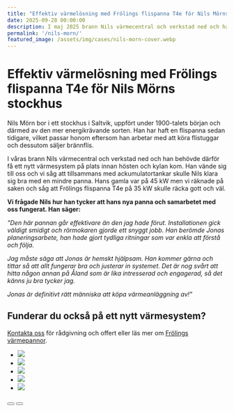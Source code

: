 ```yaml
---
title: "Effektiv värmelösning med Frölings flispanna T4e för Nils Mörns stockhus"
date: 2025-09-28 00:00:00
description: I maj 2025 brann Nils värmecentral och verkstad ned och han behövde därför få ett nytt värmesystem på plats. Vi ersatte hans gamla 45 kW flispanna med Frölings T4e på 35 kW – kompletterad med ackumulatortank.
permalink: '/nils-morn/'
featured_image: /assets/img/cases/nils-morn-cover.webp
---
```


# Effektiv värmelösning med Frölings flispanna T4e för Nils Mörns stockhus

Nils Mörn bor i ett stockhus i Saltvik, uppfört under 1900-talets början och därmed av den mer energikrävande sorten. Han har haft en flispanna sedan tidigare, vilket passar honom eftersom han arbetar med att köra flistuggar och dessutom säljer brännflis. 

I våras brann Nils värmecentral och verkstad ned och han behövde därför få ett nytt värmesystem på plats innan hösten och kylan kom. Han vände sig till oss och vi såg att tillsammans med ackumulatortankar skulle Nils klara sig bra med en mindre panna. Hans gamla var på 45 kW men vi räknade på saken och såg att Frölings flispanna T4e på 35 kW skulle räcka gott och väl.

**Vi frågade Nils hur han tycker att hans nya panna och samarbetet med oss fungerat. Han säger:**

*"Den här pannan går effektivare än den jag hade förut.  Installationen gick väldigt smidigt och rörmokaren gjorde ett snyggt jobb. Han berömde Jonas planeringsarbete, han hade gjort tydliga ritningar som var enkla att förstå och följa.*

*Jag måste säga att Jonas är hemskt hjälpsam. Han kommer gärna och tittar så att allt fungerar bra och justerar in systemet. Det är nog svårt att hitta någon annan på Åland som är lika intresserad och engagerad, så det känns ju bra tycker jag.*

*Jonas är definitivt rätt människa att köpa värmeanläggning av!"*

## Funderar du också på ett nytt värmesystem?
[Kontakta oss](/kontakt/) för rådgivning och offert eller läs mer om [Frölings värmepannor](/produkter/).




<section style="position:relative">
      <div class="blogGlide fullWidth gliderMargin">
        <div class="glide__track" data-glide-el="track">
          <ul class="glide__slides">
            <li class="glide__slide">
              <img src="/assets/img/cases/nils-morn_nm-1.webp">
            </li>
            <li class="glide__slide">
              <img src="/assets/img/cases/nils-morn_nm-2.webp">
            </li>
            <li class="glide__slide">
              <img src="/assets/img/cases/nils-morn_nm-3.webp">
            </li>
            <li class="glide__slide">
              <img src="/assets/img/cases/nils-morn_nm-4.webp">
            </li>
            <li class="glide__slide">
              <img src="/assets/img/cases/nils-morn_nm-5.webp">
            </li>
          </ul>
        </div>
        <div class="glide__arrows d-flex justify-content-center mt-4 position-static" data-glide-el="controls">
          <button class="glide__arrow text-default position-static" data-glide-dir="<"><i class="ni ni-bold-left"></i></button>
          <button class="glide__arrow text-default position-static" data-glide-dir=">"><i class="ni ni-bold-right"></i></button>
        </div>
      </div>
    </section>